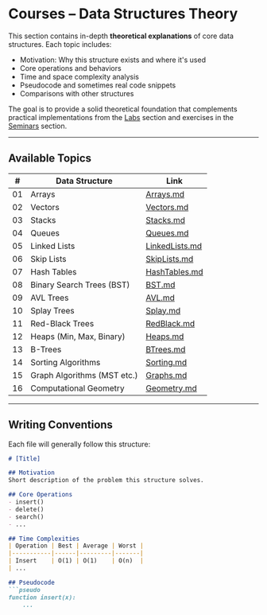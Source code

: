 # Courses – Data Structures Theory

This section contains in-depth **theoretical explanations** of core data structures. Each topic includes:

- Motivation: Why this structure exists and where it's used
- Core operations and behaviors
- Time and space complexity analysis
- Pseudocode and sometimes real code snippets
- Comparisons with other structures

The goal is to provide a solid theoretical foundation that complements practical implementations from the [Labs](../Labs) section and exercises in the [Seminars](../Seminars) section.

---

## Available Topics

| #   | Data Structure               | Link                                 |
|-----|------------------------------|--------------------------------------|
| 01  | Arrays                       | [Arrays.md](./01_Arrays.md)          |
| 02  | Vectors                      | [Vectors.md](./02_Vectors.md)        |
| 03  | Stacks                       | [Stacks.md](./03_Stacks.md)          |
| 04  | Queues                       | [Queues.md](./04_Queues.md)          |
| 05  | Linked Lists                 | [LinkedLists.md](./05_LinkedLists.md)|
| 06  | Skip Lists                   | [SkipLists.md](./06_SkipLists.md)    |
| 07  | Hash Tables                  | [HashTables.md](./07_HashTables.md)  |
| 08  | Binary Search Trees (BST)    | [BST.md](./08_BST.md)                |
| 09  | AVL Trees                    | [AVL.md](./09_AVL.md)                |
| 10  | Splay Trees                  | [Splay.md](./10_Splay.md)            |
| 11  | Red-Black Trees              | [RedBlack.md](./11_RedBlack.md)      |
| 12  | Heaps (Min, Max, Binary)     | [Heaps.md](./12_Heaps.md)            |
| 13  | B-Trees                      | [BTrees.md](./13_BTrees.md)          |
| 14  | Sorting Algorithms           | [Sorting.md](./14_Sorting.md)        |
| 15  | Graph Algorithms (MST etc.)  | [Graphs.md](./15_Graphs.md)          |
| 16  | Computational Geometry       | [Geometry.md](./16_Geometry.md)      |

---

## Writing Conventions

Each file will generally follow this structure:

```markdown
# [Title]

## Motivation
Short description of the problem this structure solves.

## Core Operations
- insert()
- delete()
- search()
- ...

## Time Complexities
| Operation | Best | Average | Worst |
|-----------|------|---------|-------|
| Insert    | O(1) | O(1)    | O(n)  |
| ...

## Pseudocode
```pseudo
function insert(x):
    ...
